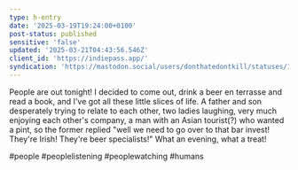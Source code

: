 ```yaml
---
type: h-entry
date: '2025-03-19T19:24:00+0100'
post-status: published
sensitive: 'false'
updated: '2025-03-21T04:43:56.546Z'
client_id: 'https://indiepass.app/'
syndication: 'https://mastodon.social/users/donthatedontkill/statuses/114198586352760806'
---
```

People are out tonight! I decided to come out, drink a beer en terrasse and read a book, and I've got all these little slices of life. A father and son desperately trying to relate to each other, two ladies laughing, very much enjoying each other's company, a man with an Asian tourist(?) who wanted a pint, so the former replied "well we need to go over to that bar invest! They're Irish! They're beer specialists!" What an evening, what a treat!

#people #peoplelistening #peoplewatching #humans
